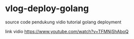 ﻿# vlog-deploy-golang
source code pendukung vidio tutorial golang deployment 

link vidio
https://www.youtube.com/watch?v=TFMNjShAboQ
